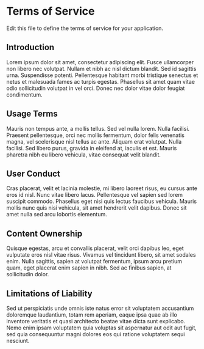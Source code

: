 # Terms of Service

Edit this file to define the terms of service for your application.

## Introduction

Lorem ipsum dolor sit amet, consectetur adipiscing elit. Fusce ullamcorper non libero nec volutpat. Nullam et nibh ac nisl dictum blandit. Sed id sagittis urna. Suspendisse potenti. Pellentesque habitant morbi tristique senectus et netus et malesuada fames ac turpis egestas. Phasellus sit amet quam vitae odio sollicitudin volutpat in vel orci. Donec nec dolor vitae dolor feugiat condimentum.

## Usage Terms

Mauris non tempus ante, a mollis tellus. Sed vel nulla lorem. Nulla facilisi. Praesent pellentesque, orci nec mollis fermentum, dolor felis venenatis magna, vel scelerisque nisl tellus ac ante. Aliquam erat volutpat. Nulla facilisi. Sed libero purus, gravida in eleifend at, iaculis et est. Mauris pharetra nibh eu libero vehicula, vitae consequat velit blandit.

## User Conduct

Cras placerat, velit et lacinia molestie, mi libero laoreet risus, eu cursus ante eros id nisl. Nunc vitae libero lacus. Pellentesque vel sapien sed lorem suscipit commodo. Phasellus eget nisi quis lectus faucibus vehicula. Mauris mollis nunc quis nisi vehicula, sit amet hendrerit velit dapibus. Donec sit amet nulla sed arcu lobortis elementum.

## Content Ownership

Quisque egestas, arcu et convallis placerat, velit orci dapibus leo, eget vulputate eros nisl vitae risus. Vivamus vel tincidunt libero, sit amet sodales enim. Nulla sagittis, sapien at volutpat fermentum, ipsum arcu pretium quam, eget placerat enim sapien in nibh. Sed ac finibus sapien, at sollicitudin dolor.

## Limitations of Liability

Sed ut perspiciatis unde omnis iste natus error sit voluptatem accusantium doloremque laudantium, totam rem aperiam, eaque ipsa quae ab illo inventore veritatis et quasi architecto beatae vitae dicta sunt explicabo. Nemo enim ipsam voluptatem quia voluptas sit aspernatur aut odit aut fugit, sed quia consequuntur magni dolores eos qui ratione voluptatem sequi nesciunt.
